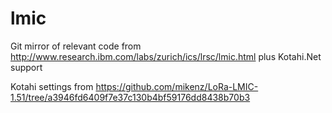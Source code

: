 # lmic
Git mirror of relevant code from http://www.research.ibm.com/labs/zurich/ics/lrsc/lmic.html plus Kotahi.Net support

Kotahi settings from https://github.com/mikenz/LoRa-LMIC-1.51/tree/a3946fd6409f7e37c130b4bf59176dd8438b70b3

